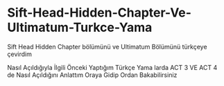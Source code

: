 # Sift-Head-Hidden-Chapter-Ve-Ultimatum-Turkce-Yama
Sift Head Hidden Chapter bölümünü ve Ultimatum Bölümünü türkçeye çevirdim

Nasıl Açıldığıyla İlgili Önceki Yaptığım Türkçe Yama larda ACT 3 VE ACT 4 de Nasıl Açıldığını Anlattım Oraya Gidip Ordan Bakabilirsiniz

